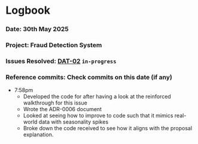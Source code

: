 # Logbook
### Date: 30th May 2025
### Project: Fraud Detection System
### Issues Resolved: [DAT-02](https://github.com/EsosaOrumwese/fraud-detection-system/issues/7) `in-progress`
### Reference commits: Check commits on this date (if any)

* 7:58pm
  * Developed the code for after having a look at the reinforced walkthrough for this issue
  * Wrote the ADR-0006 document
  * Looked at seeing how to improve to code such that it mimics real-world data with seasonality spikes
  * Broke down the code received to see how it aligns with the proposal explanation.